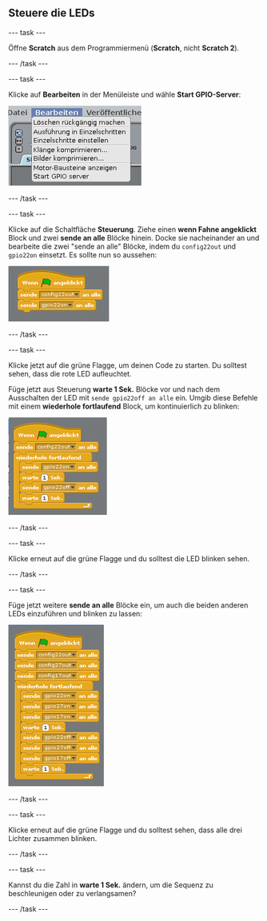 ## Steuere die LEDs

--- task ---

Öffne **Scratch** aus dem Programmiermenü (**Scratch**, nicht **Scratch 2**).

--- /task ---

--- task ---

Klicke auf **Bearbeiten** in der Menüleiste und wähle **Start GPIO-Server**:

![](images/scratch1-1.png)

--- /task ---

--- task ---

Klicke auf die Schaltfläche **Steuerung**. Ziehe einen **wenn Fahne angeklickt** Block und zwei **sende an alle** Blöcke hinein. Docke sie nacheinander an und bearbeite die zwei "sende an alle" Blöcke, indem du `config22out` und `gpio22on` einsetzt. Es sollte nun so aussehen:

![](images/scratch1-2.png)

--- /task ---

--- task ---

Klicke jetzt auf die grüne Flagge, um deinen Code zu starten. Du solltest sehen, dass die rote LED aufleuchtet.

Füge jetzt aus Steuerung **warte 1 Sek.** Blöcke vor und nach dem Ausschalten der LED mit `sende gpio22off an alle` ein. Umgib diese Befehle mit einem **wiederhole fortlaufend** Block, um kontinuierlich zu blinken:

![](images/scratch1-3.png)

--- /task ---

--- task ---

Klicke erneut auf die grüne Flagge und du solltest die LED blinken sehen.

--- /task ---

--- task ---

Füge jetzt weitere **sende an alle** Blöcke ein, um auch die beiden anderen LEDs einzuführen und blinken zu lassen:

![](images/scratch1-4.png)

--- /task ---

--- task ---

Klicke erneut auf die grüne Flagge und du solltest sehen, dass alle drei Lichter zusammen blinken.

--- /task ---

--- task ---

Kannst du die Zahl in **warte 1 Sek.** ändern, um die Sequenz zu beschleunigen oder zu verlangsamen?

--- /task ---